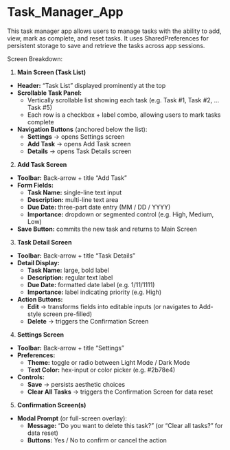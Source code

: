 # Task_Manager_App
This task manager app allows users to manage tasks with the ability to add, view, mark as complete, and reset tasks. It uses SharedPreferences for persistent storage to save and retrieve the tasks across app sessions.

Screen Breakdown:

1) **Main Screen (Task List)**
  - **Header:** “Task List” displayed prominently at the top  
  - **Scrollable Task Panel:**  
    - Vertically scrollable list showing each task (e.g. Task #1, Task #2, … Task #5)  
    - Each row is a checkbox + label combo, allowing users to mark tasks complete  
  - **Navigation Buttons** (anchored below the list):  
    - **Settings** → opens Settings screen  
    - **Add Task** → opens Add Task screen  
    - **Details** → opens Task Details screen  

2) **Add Task Screen**
  - **Toolbar:** Back-arrow + title “Add Task”  
  - **Form Fields:**  
    - **Task Name:** single-line text input  
    - **Description:** multi-line text area  
    - **Due Date:** three-part date entry (MM / DD / YYYY)  
    - **Importance:** dropdown or segmented control (e.g. High, Medium, Low)  
  - **Save Button:** commits the new task and returns to Main Screen  

3) **Task Detail Screen**
  - **Toolbar:** Back-arrow + title “Task Details”  
  - **Detail Display:**  
    - **Task Name:** large, bold label  
    - **Description:** regular text label  
    - **Due Date:** formatted date label (e.g. 1/11/1111)  
    - **Importance:** label indicating priority (e.g. High)  
  - **Action Buttons:**  
    - **Edit** → transforms fields into editable inputs (or navigates to Add-style screen pre-filled)  
    - **Delete** → triggers the Confirmation Screen  

4) **Settings Screen**
  - **Toolbar:** Back-arrow + title “Settings”  
  - **Preferences:**  
    - **Theme:** toggle or radio between Light Mode / Dark Mode  
    - **Text Color:** hex-input or color picker (e.g. #2b78e4)  
  - **Controls:**  
    - **Save** → persists aesthetic choices  
    - **Clear All Tasks** → triggers the Confirmation Screen for data reset  

5) **Confirmation Screen(s)**
  - **Modal Prompt** (or full-screen overlay):  
    - **Message:** “Do you want to delete this task?” (or “Clear all tasks?” for data reset)  
    - **Buttons:** Yes / No to confirm or cancel the action
   
